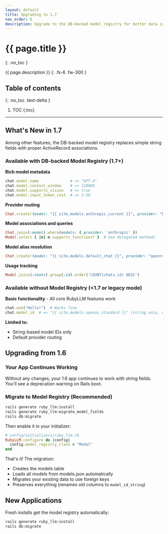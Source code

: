 ```yaml
---
layout: default
title: Upgrading to 1.7
nav_order: 6
description: Upgrade to the DB-backed model registry for better data integrity and rich model metadata.
---
```


# {{ page.title }}
{: .no_toc }

{{ page.description }}
{: .fs-6 .fw-300 }

## Table of contents
{: .no_toc .text-delta }

1. TOC
{:toc}

---

## What's New in 1.7

Among other features, the DB-backed model registry replaces simple string fields with proper ActiveRecord associations.

### Available with DB-backed Model Registry (1.7+)

**Rich model metadata**
```ruby
chat.model.name              # => "GPT-4"
chat.model.context_window    # => 128000
chat.model.supports_vision   # => true
chat.model.input_token_cost  # => 2.50
```

**Provider routing**
```ruby
Chat.create!(model: "{{ site.models.anthropic_current }}", provider: "bedrock")
```

**Model associations and queries**
```ruby
Chat.joins(:model).where(models: { provider: 'anthropic' })
Model.select { |m| m.supports_functions? }  # Use delegated methods
```

**Model alias resolution**
```ruby
Chat.create!(model: "{{ site.models.default_chat }}", provider: "openrouter")  # Resolves to openai/{{ site.models.default_chat }} automatically
```

**Usage tracking**
```ruby
Model.joins(:chats).group(:id).order('COUNT(chats.id) DESC')
```

### Available without Model Registry (<1.7 or legacy mode)

**Basic functionality** - All core RubyLLM features work
```ruby
chat.ask("Hello!")  # Works fine
chat.model_id  # => "{{ site.models.openai_standard }}" (string only, no metadata)
```

**Limited to:**
- String-based model IDs only
- Default provider routing

## Upgrading from 1.6

### Your App Continues Working

Without any changes, your 1.6 app continues to work with string fields. You'll see a deprecation warning on Rails boot.

### Migrate to Model Registry (Recommended)

```bash
rails generate ruby_llm:install
rails generate ruby_llm:migrate_model_fields
rails db:migrate
```

Then enable it in your initializer:

```ruby
# config/initializers/ruby_llm.rb
RubyLLM.configure do |config|
  config.model_registry_class = "Model"
end
```

That's it! The migration:
- Creates the models table
- Loads all models from models.json automatically
- Migrates your existing data to use foreign keys
- Preserves everything (renames old columns to `model_id_string`)

## New Applications

Fresh installs get the model registry automatically:

```bash
rails generate ruby_llm:install
rails db:migrate
```
